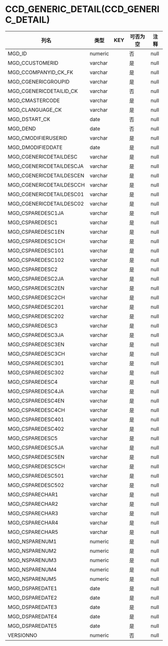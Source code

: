 # CCD_GENERIC_DETAIL(CCD_GENERIC_DETAIL)
| 列名   | 类型   | KEY  | 可否为空 | 注释   |
| ---- | ---- | ---- | ---- | ---- |
|MGD_ID|numeric||否|null|
|MGD_CCUSTOMERID|varchar||是|null|
|MGD_CCOMPANYID_CK_FK|varchar||是|null|
|MGD_CGENERICGROUPID|varchar||是|null|
|MGD_CGENERICDETAILID_CK|varchar||否|null|
|MGD_CMASTERCODE|varchar||是|null|
|MGD_CLANGUAGE_CK|varchar||是|null|
|MGD_DSTART_CK|date||否|null|
|MGD_DEND|date||否|null|
|MGD_CMODIFIERUSERID|varchar||是|null|
|MGD_DMODIFIEDDATE|date||是|null|
|MGD_CGENERICDETAILDESC|varchar||是|null|
|MGD_CGENERICDETAILDESCJA|varchar||是|null|
|MGD_CGENERICDETAILDESCEN|varchar||是|null|
|MGD_CGENERICDETAILDESCCH|varchar||是|null|
|MGD_CGENERICDETAILDESC01|varchar||是|null|
|MGD_CGENERICDETAILDESC02|varchar||是|null|
|MGD_CSPAREDESC1JA|varchar||是|null|
|MGD_CSPAREDESC1|varchar||是|null|
|MGD_CSPAREDESC1EN|varchar||是|null|
|MGD_CSPAREDESC1CH|varchar||是|null|
|MGD_CSPAREDESC101|varchar||是|null|
|MGD_CSPAREDESC102|varchar||是|null|
|MGD_CSPAREDESC2|varchar||是|null|
|MGD_CSPAREDESC2JA|varchar||是|null|
|MGD_CSPAREDESC2EN|varchar||是|null|
|MGD_CSPAREDESC2CH|varchar||是|null|
|MGD_CSPAREDESC201|varchar||是|null|
|MGD_CSPAREDESC202|varchar||是|null|
|MGD_CSPAREDESC3|varchar||是|null|
|MGD_CSPAREDESC3JA|varchar||是|null|
|MGD_CSPAREDESC3EN|varchar||是|null|
|MGD_CSPAREDESC3CH|varchar||是|null|
|MGD_CSPAREDESC301|varchar||是|null|
|MGD_CSPAREDESC302|varchar||是|null|
|MGD_CSPAREDESC4|varchar||是|null|
|MGD_CSPAREDESC4JA|varchar||是|null|
|MGD_CSPAREDESC4EN|varchar||是|null|
|MGD_CSPAREDESC4CH|varchar||是|null|
|MGD_CSPAREDESC401|varchar||是|null|
|MGD_CSPAREDESC402|varchar||是|null|
|MGD_CSPAREDESC5|varchar||是|null|
|MGD_CSPAREDESC5JA|varchar||是|null|
|MGD_CSPAREDESC5EN|varchar||是|null|
|MGD_CSPAREDESC5CH|varchar||是|null|
|MGD_CSPAREDESC501|varchar||是|null|
|MGD_CSPAREDESC502|varchar||是|null|
|MGD_CSPARECHAR1|varchar||是|null|
|MGD_CSPARECHAR2|varchar||是|null|
|MGD_CSPARECHAR3|varchar||是|null|
|MGD_CSPARECHAR4|varchar||是|null|
|MGD_CSPARECHAR5|varchar||是|null|
|MGD_NSPARENUM1|numeric||是|null|
|MGD_NSPARENUM2|numeric||是|null|
|MGD_NSPARENUM3|numeric||是|null|
|MGD_NSPARENUM4|numeric||是|null|
|MGD_NSPARENUM5|numeric||是|null|
|MGD_DSPAREDATE1|date||是|null|
|MGD_DSPAREDATE2|date||是|null|
|MGD_DSPAREDATE3|date||是|null|
|MGD_DSPAREDATE4|date||是|null|
|MGD_DSPAREDATE5|date||是|null|
|VERSIONNO|numeric||否|null|
